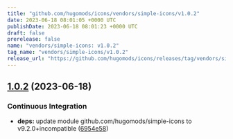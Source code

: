 ```yaml
---
title: "github.com/hugomods/icons/vendors/simple-icons/v1.0.2"
date: 2023-06-18 08:01:05 +0000 UTC
publishDate: 2023-06-18 08:01:23 +0000 UTC
draft: false
prerelease: false
name: "vendors/simple-icons: v1.0.2"
tag_name: "vendors/simple-icons/v1.0.2"
release_url: "https://github.com/hugomods/icons/releases/tag/vendors/simple-icons/v1.0.2"
---
```


## [1.0.2](https://github.com/hugomods/icons/compare/vendors/simple-icons/v1.0.1...vendors/simple-icons/v1.0.2) (2023-06-18)


### Continuous Integration

* **deps:** update module github.com/hugomods/simple-icons to v9.2.0+incompatible ([6954e58](https://github.com/hugomods/icons/commit/6954e582a75d13e5c2c0a60d9312c1b4bf913807))
